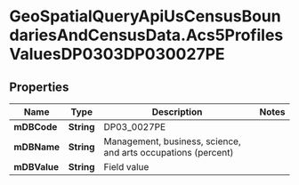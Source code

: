 # GeoSpatialQueryApiUsCensusBoundariesAndCensusData.Acs5ProfilesValuesDP0303DP030027PE

## Properties

Name | Type | Description | Notes
------------ | ------------- | ------------- | -------------
**mDBCode** | **String** | DP03_0027PE | 
**mDBName** | **String** | Management, business, science, and arts occupations (percent) | 
**mDBValue** | **String** | Field value | 


